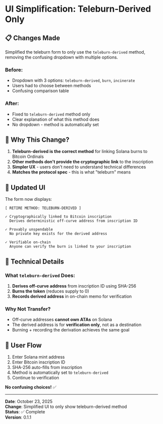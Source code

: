 # UI Simplification: Teleburn-Derived Only

## 📋 **Changes Made**

Simplified the teleburn form to only use the `teleburn-derived` method, removing the confusing dropdown with multiple options.

### **Before:**
- Dropdown with 3 options: `teleburn-derived`, `burn`, `incinerate`
- Users had to choose between methods
- Confusing comparison table

### **After:**
- Fixed to `teleburn-derived` method only
- Clear explanation of what this method does
- No dropdown - method is automatically set

## 🎯 **Why This Change?**

1. **Teleburn-derived is the correct method** for linking Solana burns to Bitcoin Ordinals
2. **Other methods don't provide the cryptographic link** to the inscription
3. **Simpler UX** - users don't need to understand technical differences
4. **Matches the protocol spec** - this is what "teleburn" means

## 📄 **Updated UI**

The form now displays:

```
[ RETIRE METHOD: TELEBURN-DERIVED ]

✓ Cryptographically linked to Bitcoin inscription
  Derives deterministic off-curve address from inscription ID

✓ Provably unspendable
  No private key exists for the derived address

✓ Verifiable on-chain
  Anyone can verify the burn is linked to your inscription
```

## 🔧 **Technical Details**

### What `teleburn-derived` Does:

1. **Derives off-curve address** from inscription ID using SHA-256
2. **Burns the token** (reduces supply to 0)
3. **Records derived address** in on-chain memo for verification

### Why Not Transfer?

- Off-curve addresses **cannot own ATAs** on Solana
- The derived address is for **verification only**, not as a destination
- Burning + recording the derivation achieves the same goal

## 🚀 **User Flow**

1. Enter Solana mint address
2. Enter Bitcoin inscription ID
3. SHA-256 auto-fills from inscription
4. Method is automatically set to `teleburn-derived`
5. Continue to verification

**No confusing choices!** ✅

---

**Date**: October 23, 2025  
**Change**: Simplified UI to only show teleburn-derived method  
**Status**: ✅ Complete  
**Version**: 0.1.1

